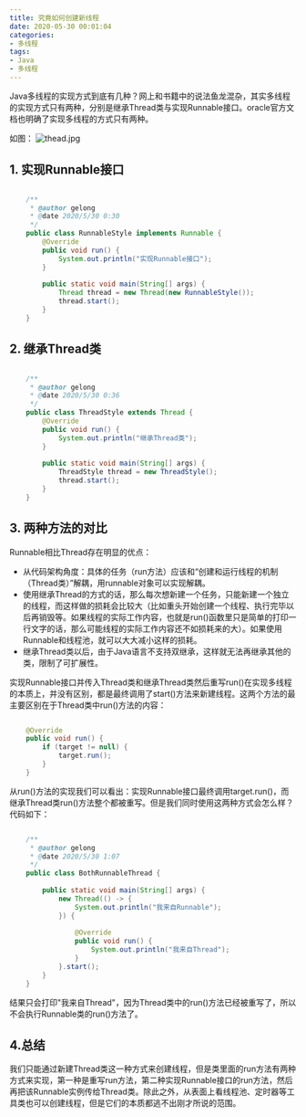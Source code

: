 ```yaml
---
title: 究竟如何创建新线程
date: 2020-05-30 00:01:04
categories:
- 多线程
tags:
- Java
- 多线程
---
```

Java多线程的实现方式到底有几种？网上和书籍中的说法鱼龙混杂，其实多线程的实现方式只有两种，分别是继承Thread类与实现Runnable接口。oracle官方文档也明确了实现多线程的方式只有两种。
<!-- more -->
如图：
![thead.jpg](http://ww1.sinaimg.cn/large/b1bbb565gy1gf9s9s5mq8j21gt0r3q7d.jpg)
## 1. 实现Runnable接口
```java

	/**
	 * @author gelong
	 * @date 2020/5/30 0:30
	 */
	public class RunnableStyle implements Runnable {
	    @Override
	    public void run() {
	        System.out.println("实现Runnable接口");
	    }
	
	    public static void main(String[] args) {
	        Thread thread = new Thread(new RunnableStyle());
	        thread.start();
	    }
	}
```
## 2. 继承Thread类

```java

	/**
	 * @author gelong
	 * @date 2020/5/30 0:36
	 */
	public class ThreadStyle extends Thread {
	    @Override
	    public void run() {
	        System.out.println("继承Thread类");
	    }
	
	    public static void main(String[] args) {
	        ThreadStyle thread = new ThreadStyle();
	        thread.start();
	    }
	}
```
## 3. 两种方法的对比
Runnable相比Thread存在明显的优点：

- 从代码架构角度：具体的任务（run方法）应该和“创建和运行线程的机制（Thread类）”解耦，用runnable对象可以实现解耦。
- 使用继承Thread的方式的话，那么每次想新建一个任务，只能新建一个独立的线程，而这样做的损耗会比较大（比如重头开始创建一个线程、执行完毕以后再销毁等。如果线程的实际工作内容，也就是run()函数里只是简单的打印一行文字的话，那么可能线程的实际工作内容还不如损耗来的大）。如果使用Runnable和线程池，就可以大大减小这样的损耗。
- 继承Thread类以后，由于Java语言不支持双继承，这样就无法再继承其他的类，限制了可扩展性。

实现Runnable接口并传入Thread类和继承Thread类然后重写run()在实现多线程的本质上，并没有区别，都是最终调用了start()方法来新建线程。这两个方法的最主要区别在于Thread类中run()方法的内容：

```java

	@Override
    public void run() {
        if (target != null) {
            target.run();
        }
    }
```

从run()方法的实现我们可以看出：实现Runnable接口最终调用target.run()，而继承Thread类run()方法整个都被重写。但是我们同时使用这两种方式会怎么样？代码如下：

```java

	/**
	 * @author gelong
	 * @date 2020/5/30 1:07
	 */
	public class BothRunnableThread {
	
	    public static void main(String[] args) {
	        new Thread(() -> {
	            System.out.println("我来自Runnable");
	        }) {
	
	            @Override
	            public void run() {
	                System.out.println("我来自Thread");
	            }
	        }.start();
	    }
	}
```

结果只会打印"我来自Thread"，因为Thread类中的run()方法已经被重写了，所以不会执行Runnable类的run()方法了。
## 4.总结
我们只能通过新建Thread类这一种方式来创建线程，但是类里面的run方法有两种方式来实现，第一种是重写run方法，第二种实现Runnable接口的run方法，然后再把该Runnable实例传给Thread类。除此之外，从表面上看线程池、定时器等工具类也可以创建线程，但是它们的本质都逃不出刚才所说的范围。
